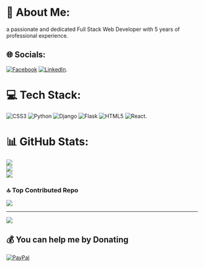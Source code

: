 # 💫 About Me:
a passionate and dedicated Full Stack Web Developer with 5 years of professional experience.


## 🌐 Socials:
[![Facebook](https://img.shields.io/badge/Facebook-%231877F2.svg?logo=Facebook&logoColor=white)](https://facebook.com/varlamzhordania) [![LinkedIn](https://img.shields.io/badge/LinkedIn-%230077B5.svg?logo=linkedin&logoColor=white)](https://linkedin.com/in/varlamzhordania).

# 💻 Tech Stack:
![CSS3](https://img.shields.io/badge/css3-%231572B6.svg?style=for-the-badge&logo=css3&logoColor=white) ![Python](https://img.shields.io/badge/python-3670A0?style=for-the-badge&logo=python&logoColor=ffdd54) ![Django](https://img.shields.io/badge/django-%23092E20.svg?style=for-the-badge&logo=django&logoColor=white) ![Flask](https://img.shields.io/badge/flask-%23000.svg?style=for-the-badge&logo=flask&logoColor=white) ![HTML5](https://img.shields.io/badge/html5-%23E34F26.svg?style=for-the-badge&logo=html5&logoColor=white) ![React](https://img.shields.io/badge/react-%2320232a.svg?style=for-the-badge&logo=react&logoColor=%2361DAFB).
# 📊 GitHub Stats:
![](https://github-readme-stats.vercel.app/api?username=varlamzhordania&theme=default&hide_border=false&include_all_commits=false&count_private=false)<br/>
![](https://github-readme-streak-stats.herokuapp.com/?user=varlamzhordania&theme=default&hide_border=false)<br/>
![](https://github-readme-stats.vercel.app/api/top-langs/?username=varlamzhordania&theme=default&hide_border=false&include_all_commits=false&count_private=false&layout=compact)


### 🔝 Top Contributed Repo
![](https://github-contributor-stats.vercel.app/api?username=varlamzhordania&limit=5&theme=default&combine_all_yearly_contributions=true)

---
[![](https://visitcount.itsvg.in/api?id=varlamzhordania&icon=0&color=0)](https://visitcount.itsvg.in)

  ## 💰 You can help me by Donating
  [![PayPal](https://img.shields.io/badge/PayPal-00457C?style=for-the-badge&logo=paypal&logoColor=white)](https://paypal.me/zhordaniavarlam@gmail.com) 

  
<!-- Proudly created with GPRM ( https://gprm.itsvg.in ) -->
